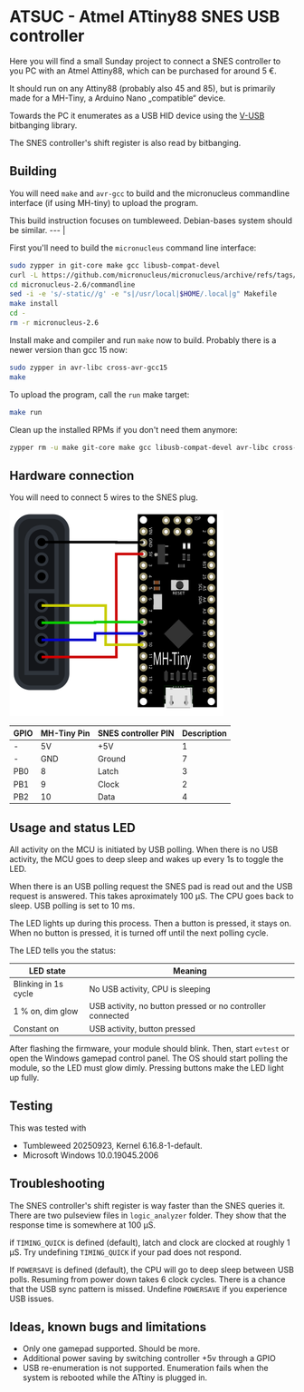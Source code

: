 # ATSUC - Atmel ATtiny88 SNES USB controller

Here you will find a small Sunday project to connect a SNES controller to you
PC with an Atmel Attiny88, which can be purchased for around 5 €.

It should run on any Attiny88 (probably also 45 and 85), but is primarily made
for a MH-Tiny, a Arduino Nano „compatible“ device.

Towards the PC it enumerates as a USB HID device using the
[V-USB](https://www.obdev.at/products/vusb/index.html) bitbanging library.

The SNES controller's shift register is also read by bitbanging.

## Building

You will need `make` and `avr-gcc` to build and the micronucleus commandline
interface (if using MH-tiny) to upload the program.

This build instruction focuses on tumbleweed. Debian-bases system should be
similar. --- |

First you'll need to build the `micronucleus` command line interface:

```bash
sudo zypper in git-core make gcc libusb-compat-devel
curl -L https://github.com/micronucleus/micronucleus/archive/refs/tags/v2.6.tar.gz | tar xvz
cd micronucleus-2.6/commandline
sed -i -e 's/-static//g' -e "s|/usr/local|$HOME/.local|g" Makefile
make install
cd -
rm -r micronucleus-2.6
```

Install make and compiler and run `make` now to build. Probably there is a
newer version than gcc 15 now:

```bash
sudo zypper in avr-libc cross-avr-gcc15
make
```

To upload the program, call the `run` make target:

```bash
make run
```

Clean up the installed RPMs if you don't need them anymore:

```bash
zypper rm -u make git-core make gcc libusb-compat-devel avr-libc cross-avr-gcc15
```

## Hardware connection

You will need to connect 5 wires to the SNES plug.

![SNES controller plug connection to MH-Tiny](connection.svg)

| GPIO | MH-Tiny Pin | SNES controller PIN | Description |
| --- | --- | ---    | --- |
|  -  | 5V  | +5V    | 1 |
|  -  | GND | Ground | 7 |
| PB0 |  8  | Latch  | 3 |
| PB1 |  9  | Clock  | 2 |
| PB2 | 10  | Data   | 4 |

## Usage and status LED

All activity on the MCU is initiated by USB polling. When there is no USB
activity, the MCU goes to deep sleep and wakes up every 1s to toggle the LED.

When there is an USB polling request the SNES pad is read out and the USB
request is answered. This takes aproximately 100 µS. The CPU goes back to
sleep. USB polling is set to 10 ms.

The LED lights up during this process. Then a button is pressed, it stays on.
When no button is pressed, it is turned off until the next polling cycle.

The LED tells you the status:

| LED state | Meaning |
| --- | --- |
| Blinking in 1s cycle | No USB activity, CPU is sleeping |
| 1 % on, dim glow | USB activity, no button pressed or no controller connected |
| Constant on | USB activity, button pressed |

After flashing the firmware, your module should blink. Then, start `evtest` or
open the Windows gamepad control panel. The OS should start polling the module,
so the LED must glow dimly. Pressing buttons make the LED light up fully.

## Testing

This was tested with
* Tumbleweed 20250923, Kernel 6.16.8-1-default.
* Microsoft Windows 10.0.19045.2006

## Troubleshooting

The SNES controller's shift register is way faster than the SNES queries it.
There are two pulseview files in `logic_analyzer` folder. They show that the
response time is somewhere at 100 µS.

if `TIMING_QUICK` is defined (default), latch and clock are clocked at
roughly 1 µS. Try undefining `TIMING_QUICK` if your pad does not respond.

If `POWERSAVE` is defined (default), the CPU will go to deep sleep between
USB polls. Resuming from power down takes 6 clock cycles. There is a chance
that the USB sync pattern is missed. Undefine `POWERSAVE` if you experience
USB issues.

## Ideas, known bugs and limitations

* Only one gamepad supported. Should be more.
* Additional power saving by switching controller +5v through a GPIO
* USB re-enumeration is not supported. Enumeration fails when the system is
  rebooted while the ATtiny is plugged in.
